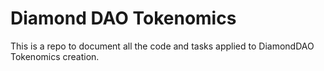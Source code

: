 # Diamond DAO Tokenomics

This is a repo to document all the code and tasks applied to DiamondDAO Tokenomics creation.

<!--
# Hot to use (setup)

1. Make sure you have a file with name `rpc_endpoints.yaml` in the main directory, with the following format:

   - ethereum : "your ethereum RPC url"
   - polygon : "your polygon RPC url"
   - gnosis : "your gnosis_chain RPC url" -->
